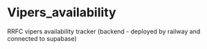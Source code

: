 # Vipers_availability
RRFC vipers availability tracker
(backend - deployed by railway and connected to supabase)
